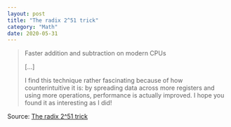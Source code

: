 ```yaml
---
layout: post
title: "The radix 2^51 trick"
category: "Math"
date: 2020-05-31
---
```


> Faster addition and subtraction on modern CPUs
>
> [...]
>
> I find this technique rather fascinating because of how counterintuitive it is: by spreading data across more registers and using more operations, performance is actually improved. I hope you found it as interesting as I did!

Source: [The radix 2^51 trick](https://www.chosenplaintext.ca/articles/radix-2-51-trick.html)
